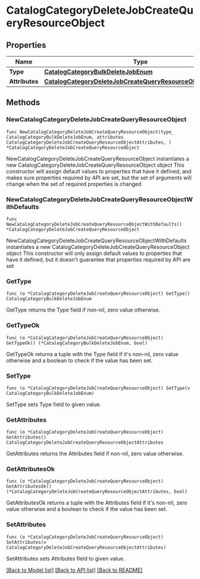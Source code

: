 # CatalogCategoryDeleteJobCreateQueryResourceObject

## Properties

Name | Type | Description | Notes
------------ | ------------- | ------------- | -------------
**Type** | [**CatalogCategoryBulkDeleteJobEnum**](CatalogCategoryBulkDeleteJobEnum.md) |  | 
**Attributes** | [**CatalogCategoryDeleteJobCreateQueryResourceObjectAttributes**](CatalogCategoryDeleteJobCreateQueryResourceObjectAttributes.md) |  | 

## Methods

### NewCatalogCategoryDeleteJobCreateQueryResourceObject

`func NewCatalogCategoryDeleteJobCreateQueryResourceObject(type_ CatalogCategoryBulkDeleteJobEnum, attributes CatalogCategoryDeleteJobCreateQueryResourceObjectAttributes, ) *CatalogCategoryDeleteJobCreateQueryResourceObject`

NewCatalogCategoryDeleteJobCreateQueryResourceObject instantiates a new CatalogCategoryDeleteJobCreateQueryResourceObject object
This constructor will assign default values to properties that have it defined,
and makes sure properties required by API are set, but the set of arguments
will change when the set of required properties is changed

### NewCatalogCategoryDeleteJobCreateQueryResourceObjectWithDefaults

`func NewCatalogCategoryDeleteJobCreateQueryResourceObjectWithDefaults() *CatalogCategoryDeleteJobCreateQueryResourceObject`

NewCatalogCategoryDeleteJobCreateQueryResourceObjectWithDefaults instantiates a new CatalogCategoryDeleteJobCreateQueryResourceObject object
This constructor will only assign default values to properties that have it defined,
but it doesn't guarantee that properties required by API are set

### GetType

`func (o *CatalogCategoryDeleteJobCreateQueryResourceObject) GetType() CatalogCategoryBulkDeleteJobEnum`

GetType returns the Type field if non-nil, zero value otherwise.

### GetTypeOk

`func (o *CatalogCategoryDeleteJobCreateQueryResourceObject) GetTypeOk() (*CatalogCategoryBulkDeleteJobEnum, bool)`

GetTypeOk returns a tuple with the Type field if it's non-nil, zero value otherwise
and a boolean to check if the value has been set.

### SetType

`func (o *CatalogCategoryDeleteJobCreateQueryResourceObject) SetType(v CatalogCategoryBulkDeleteJobEnum)`

SetType sets Type field to given value.


### GetAttributes

`func (o *CatalogCategoryDeleteJobCreateQueryResourceObject) GetAttributes() CatalogCategoryDeleteJobCreateQueryResourceObjectAttributes`

GetAttributes returns the Attributes field if non-nil, zero value otherwise.

### GetAttributesOk

`func (o *CatalogCategoryDeleteJobCreateQueryResourceObject) GetAttributesOk() (*CatalogCategoryDeleteJobCreateQueryResourceObjectAttributes, bool)`

GetAttributesOk returns a tuple with the Attributes field if it's non-nil, zero value otherwise
and a boolean to check if the value has been set.

### SetAttributes

`func (o *CatalogCategoryDeleteJobCreateQueryResourceObject) SetAttributes(v CatalogCategoryDeleteJobCreateQueryResourceObjectAttributes)`

SetAttributes sets Attributes field to given value.



[[Back to Model list]](../README.md#documentation-for-models) [[Back to API list]](../README.md#documentation-for-api-endpoints) [[Back to README]](../README.md)


